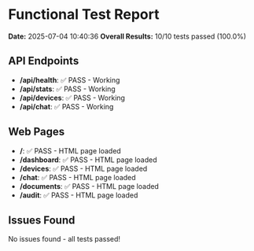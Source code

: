 # Functional Test Report

**Date:** 2025-07-04 10:40:36
**Overall Results:** 10/10 tests passed (100.0%)

## API Endpoints

- **/api/health**: ✅ PASS - Working
- **/api/stats**: ✅ PASS - Working
- **/api/devices**: ✅ PASS - Working
- **/api/chat**: ✅ PASS - Working

## Web Pages

- **/**: ✅ PASS - HTML page loaded
- **/dashboard**: ✅ PASS - HTML page loaded
- **/devices**: ✅ PASS - HTML page loaded
- **/chat**: ✅ PASS - HTML page loaded
- **/documents**: ✅ PASS - HTML page loaded
- **/audit**: ✅ PASS - HTML page loaded

## Issues Found

No issues found - all tests passed!